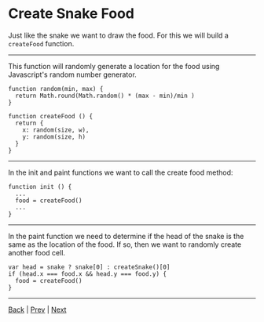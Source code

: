 # Create Snake Food

Just like the snake we want to draw the food. For this we will build a `createFood` function.

---

This function will randomly generate a location for the food using Javascript's random number generator.

```
function random(min, max) {
  return Math.round(Math.random() * (max - min)/min )
}

function createFood () {
  return {
    x: random(size, w),
    y: random(size, h)
  }
}
```

---

In the init and paint functions we want to call the create food method:

```
function init () {
  ...
  food = createFood()
  ...
}
```

---

In the paint function we need to determine if the head of the snake is the same as the location of the food.
If so, then we want to randomly create another food cell.

```
var head = snake ? snake[0] : createSnake()[0]
if (head.x === food.x && head.y === food.y) {
  food = createFood()
}
```

---

[Back](.) | [Prev](3) | [Next](5)
